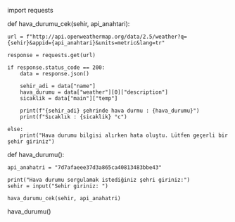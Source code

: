 import requests

def hava_durumu_cek(sehir, api_anahtari):

    url = f"http://api.openweathermap.org/data/2.5/weather?q={sehir}&appid={api_anahtari}&units=metric&lang=tr"

    response = requests.get(url)

    if response.status_code == 200:
        data = response.json()

        sehir_adi = data["name"]
        hava_durumu = data["weather"][0]["description"]
        sicaklik = data["main"]["temp"]

        print(f"{sehir_adi} şehrinde hava durmu : {hava_durumu}")
        print(f"Sıcaklık : {sicaklik} °c")

    else:
        print("Hava durumu bilgisi alırken hata oluştu. Lütfen geçerli bir şehir giriniz")

def hava_durumu():

    api_anahatri = "7d7afaeee37d3a865ca40813483bbe43"

    print("Hava durumu sorgulamak istediğiniz şehri giriniz:")
    sehir = input("Sehir giriniz: ")

    hava_durumu_cek(sehir, api_anahatri)

hava_durumu()






